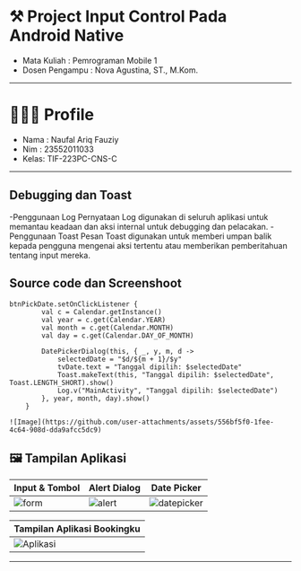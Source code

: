 # ⚒ Project Input Control Pada Android Native

- Mata Kuliah : Pemrograman Mobile 1
- Dosen Pengampu : Nova Agustina, ST., M.Kom.

---

# 👱🏻‍♂ Profile 

- Nama : Naufal Ariq Fauziy
- Nim  : 23552011033
- Kelas: TIF-223PC-CNS-C

---

## Debugging dan Toast 

-Penggunaan Log
Pernyataan Log digunakan di seluruh aplikasi untuk memantau keadaan dan aksi internal untuk debugging dan pelacakan.
-Penggunaan Toast
Pesan Toast digunakan untuk memberi umpan balik kepada pengguna mengenai aksi tertentu atau memberikan pemberitahuan tentang input mereka.

## Source code dan Screenshoot

    btnPickDate.setOnClickListener {
            val c = Calendar.getInstance()
            val year = c.get(Calendar.YEAR)
            val month = c.get(Calendar.MONTH)
            val day = c.get(Calendar.DAY_OF_MONTH)

            DatePickerDialog(this, { _, y, m, d ->
                selectedDate = "$d/${m + 1}/$y"
                tvDate.text = "Tanggal dipilih: $selectedDate"
                Toast.makeText(this, "Tanggal dipilih: $selectedDate", Toast.LENGTH_SHORT).show()
                Log.v("MainActivity", "Tanggal dipilih: $selectedDate")
            }, year, month, day).show()
        }

    ![Image](https://github.com/user-attachments/assets/556bf5f0-1fee-4c64-908d-dda9afcc5dc9)


## 🖼️ Tampilan Aplikasi

| Input & Tombol                        | Alert Dialog                           | Date Picker                         |
|--------------------------------------|----------------------------------------|-------------------------------------|
| ![form](https://github.com/user-attachments/assets/f097a7e2-6069-4ed7-9038-3379dd6e9671)        | ![alert](https://github.com/user-attachments/assets/edf938bf-b7da-426a-b948-382a068a71b9)        | ![datepicker](https://github.com/user-attachments/assets/8d1f9fdb-3f8d-46b6-a0a9-178e5ef6a962) |

| Tampilan Aplikasi Bookingku          |
|--------------------------------------|
| ![Aplikasi](https://github.com/user-attachments/assets/b25ed5d7-7265-406d-abee-abbdf03e091f)                        |



---




